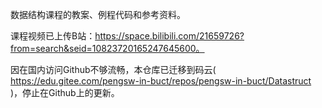 数据结构课程的教案、例程代码和参考资料。

课程视频已上传B站：https://space.bilibili.com/21659726?from=search&seid=10823720165247645600。

因在国内访问Github不够流畅，本仓库已迁移到码云( https://edu.gitee.com/pengsw-in-buct/repos/pengsw-in-buct/Datastruct )，停止在Github上的更新。
